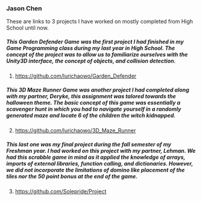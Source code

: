 ### Jason Chen
These are links to 3 projects I have worked on mostly completed from High School until now.

##### This Garden Defender Game was the first project I had finished in my Game Programming class during my last year in High School. The concept of the project was to allow us to familiarize ourselves with the Unity3D interface, the concept of objects, and collision detection.

1. <https://github.com/lurichaowo/Garden_Defender>

##### This 3D Maze Runner Game was another project I had completed along with my partner, Deryke, this assignment was talored towards the halloween theme. The basic concept of this game was essentially a scavenger hunt in which you had to navigate yourself in a randomly generated maze and locate 6 of the children the witch kidnapped.

2. <https://github.com/lurichaowo/3D_Maze_Runner>

##### This last one was my final project during the fall semester of my Freshman year. I had worked on this project with my partner, Lehman. We had this scrabble game in mind as it applied the knowledge of arrays, imports of external libraries, function calling, and dictionaries. However, we did not incorporate the limitations of domino like placement of the tiles nor the 50 point bonus at the end of the game.

3. <https://github.com/Solepride/Project>
